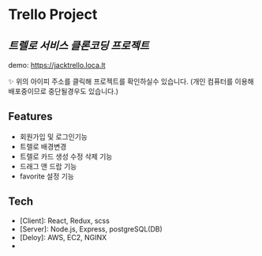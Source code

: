 # Trello Project
## _트렐로 서비스 클론코딩 프로젝트_
demo: https://jacktrello.loca.lt

✨ 위의 아이피 주소를 클릭해 프로젝트를 확인하실수 있습니다. (개인 컴퓨터를 이용해 배포중이므로 중단될경우도 있습니다.)


## Features

- 회원가입 및 로그인기능
- 트렐로 배경변경
- 트렐로 카드 생성 수정 삭제 기능
- 드래그 앤 드랍 기능
- favorite 설정 기능


## Tech

- [Client]: React, Redux, scss
- [Server]: Node.js, Express, postgreSQL(DB)
- [Deloy]: AWS, EC2, NGINX
- 

